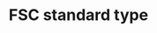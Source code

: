---
title: 'FSC standard type'
field: 'fsc.standard.type'
slug: 'fsc-standard-type'
comment: 'select from control list'
required: False
vocabulary: 'vocabulary.txt'
module: 'Form'
cluster: 'Fsc'
policy: 'Controlled value. Multi select from control list.'
layout: 'fsc'
---